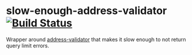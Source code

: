 slow-enough-address-validator [![Build Status](https://travis-ci.org/chevett/slow-enough-address-validator.png)](https://travis-ci.org/chevett/slow-enough-address-validator)
=============================

Wrapper around [address-validator](https://github.com/mkoryak/address-validator) that makes it slow enough to not return query limit errors.
